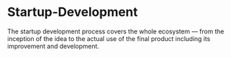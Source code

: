 # Startup-Development
The startup development process covers the whole ecosystem — from the inception of the idea to the actual use of the final product including its improvement and development.
